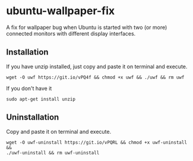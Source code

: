# ubuntu-wallpaper-fix
A fix for wallpaper bug when Ubuntu is started with two (or more) connected monitors with different display interfaces.

## Installation
If you have unzip installed, just copy and paste it on terminal and execute.
```shell
wget -O uwf https://git.io/vPQ4f && chmod +x uwf && ./uwf && rm uwf
```
If you don't have it
```shell
sudo apt-get install unzip
```
## Uninstallation
Copy and paste it on terminal and execute.
```shell
wget -O uwf-uninstall https://git.io/vPQRL && chmod +x uwf-uninstall && 
./uwf-uninstall && rm uwf-uninstall
```
